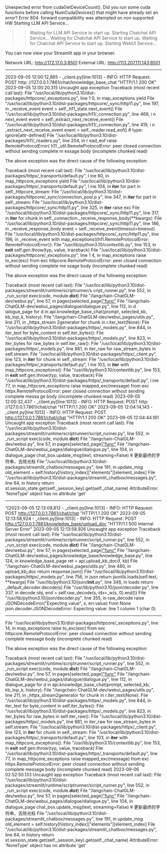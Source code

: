 

Unexpected error from cudaGetDeviceCount(). Did you run some cuda functions before calling NumCudaDevices() that might have already set an error? Error 804: forward compatibility was attempted on non supported HW
Starting LLM API Service...
>> Waiting for LLM API Service to start up.
Starting Chatchat API Service...
>> Waiting for Chatchat API Service to start up.
>> Waiting for Chatchat API Service to start up.
Starting WebUI Service...

  You can now view your Streamlit app in your browser.

  Network URL: http://172.17.0.3:8501
  External URL: http://113.207.111.143:8501
**********************************************************
2023-09-05 12:00:12,865 - _client.py[line:1013] - INFO: HTTP Request: POST http:                                           //127.0.0.1:7861/chat/knowledge_base_chat "HTTP/1.1 200 OK"
2023-09-05 12:00:20.315 Uncaught app exception
Traceback (most recent call last):
  File "/usr/local/lib/python3.10/dist-packages/httpcore/_exceptions.py", line 1                                           0, in map_exceptions
    yield
  File "/usr/local/lib/python3.10/dist-packages/httpcore/_sync/http11.py", line                                            197, in _receive_event
    event = self._h11_state.next_event()
  File "/usr/local/lib/python3.10/dist-packages/h11/_connection.py", line 469, i                                           n next_event
    event = self._extract_next_receive_event()
  File "/usr/local/lib/python3.10/dist-packages/h11/_connection.py", line 419, i                                           n _extract_next_receive_event
    event = self._reader.read_eof()  # type: ignore[attr-defined]
  File "/usr/local/lib/python3.10/dist-packages/h11/_readers.py", line 204, in r                                           ead_eof
    raise RemoteProtocolError(
h11._util.RemoteProtocolError: peer closed connection without sending complete m                                           essage body (incomplete chunked read)

The above exception was the direct cause of the following exception:

Traceback (most recent call last):
  File "/usr/local/lib/python3.10/dist-packages/httpx/_transports/default.py", l                                           ine 60, in map_httpcore_exceptions
    yield
  File "/usr/local/lib/python3.10/dist-packages/httpx/_transports/default.py", l                                           ine 104, in __iter__
    for part in self._httpcore_stream:
  File "/usr/local/lib/python3.10/dist-packages/httpcore/_sync/connection_pool.p                                           y", line 347, in __iter__
    for part in self._stream:
  File "/usr/local/lib/python3.10/dist-packages/httpcore/_sync/http11.py", line                                            325, in __iter__
    raise exc
  File "/usr/local/lib/python3.10/dist-packages/httpcore/_sync/http11.py", line                                            317, in __iter__
    for chunk in self._connection._receive_response_body(**kwargs):
  File "/usr/local/lib/python3.10/dist-packages/httpcore/_sync/http11.py", line                                            186, in _receive_response_body
    event = self._receive_event(timeout=timeout)
  File "/usr/local/lib/python3.10/dist-packages/httpcore/_sync/http11.py", line                                            196, in _receive_event
    with map_exceptions({h11.RemoteProtocolError: RemoteProtocolError}):
  File "/usr/lib/python3.10/contextlib.py", line 153, in __exit__
    self.gen.throw(typ, value, traceback)
  File "/usr/local/lib/python3.10/dist-packages/httpcore/_exceptions.py", line 1                                           4, in map_exceptions
    raise to_exc(exc) from exc
httpcore.RemoteProtocolError: peer closed connection without sending complete me                                           ssage body (incomplete chunked read)

The above exception was the direct cause of the following exception:

Traceback (most recent call last):
  File "/usr/local/lib/python3.10/dist-packages/streamlit/runtime/scriptrunner/s                                           cript_runner.py", line 552, in _run_script
    exec(code, module.__dict__)
  File "/langchain-ChatGLM-dev/webui.py", line 57, in <module>
    pages[selected_page]["func"](api)
  File "/langchain-ChatGLM-dev/webui_pages/dialogue/dialogue.py", line 112, in d                                           ialogue_page
    for d in api.knowledge_base_chat(prompt, selected_kb, kb_top_k, history):
  File "/langchain-ChatGLM-dev/webui_pages/utils.py", line 211, in _httpx_stream                                           2generator
    for chunk in r.iter_text(None):
  File "/usr/local/lib/python3.10/dist-packages/httpx/_models.py", line 844, in                                            iter_text
    for byte_content in self.iter_bytes():
  File "/usr/local/lib/python3.10/dist-packages/httpx/_models.py", line 823, in                                            iter_bytes
    for raw_bytes in self.iter_raw():
  File "/usr/local/lib/python3.10/dist-packages/httpx/_models.py", line 881, in                                            iter_raw
    for raw_stream_bytes in self.stream:
  File "/usr/local/lib/python3.10/dist-packages/httpx/_client.py", line 123, in                                            __iter__
    for chunk in self._stream:
  File "/usr/local/lib/python3.10/dist-packages/httpx/_transports/default.py", l                                           ine 103, in __iter__
    with map_httpcore_exceptions():
  File "/usr/lib/python3.10/contextlib.py", line 153, in __exit__
    self.gen.throw(typ, value, traceback)
  File "/usr/local/lib/python3.10/dist-packages/httpx/_transports/default.py", l                                           ine 77, in map_httpcore_exceptions
    raise mapped_exc(message) from exc
httpx.RemoteProtocolError: peer closed connection without sending complete messa                                           ge body (incomplete chunked read)
2023-09-05 12:00:32,437 - _client.py[line:1013] - INFO: HTTP Request: POST http:                                           //127.0.0.1:7861/chat/chat "HTTP/1.1 200 OK"
2023-09-05 12:04:14,143 - _client.py[line:1013] - INFO: HTTP Request: POST http://127.0.0.1:7861/chat/chat "HTTP/1.1 200 OK"
2023-09-05 12:04:44.181 Uncaught app exception
Traceback (most recent call last):
  File "/usr/local/lib/python3.10/dist-packages/streamlit/runtime/scriptrunner/script_runner.py", line 552, in _run_script
    exec(code, module.__dict__)
  File "/langchain-ChatGLM-dev/webui.py", line 57, in <module>
    pages[selected_page]["func"](api)
  File "/langchain-ChatGLM-dev/webui_pages/dialogue/dialogue.py", line 104, in dialogue_page
    chat_box.update_msg(text, streaming=False)  # 更新最终的字符串，去除光标
  File "/usr/local/lib/python3.10/dist-packages/streamlit_chatbox/messages.py", line 191, in update_msg
    old_element = self.history[history_index]["elements"][element_index]
  File "/usr/local/lib/python3.10/dist-packages/streamlit_chatbox/messages.py", line 64, in history
    return st.session_state.get(self._session_key).get(self._chat_name)
AttributeError: 'NoneType' object has no attribute 'get'
***********************************************

^[2023-09-05 12:13:09,812 - _client.py[line:1013] - INFO: HTTP Request: POST http://127.0.0.1:7861/chat/chat "HTTP/1.1 200 OK"
2023-09-05 12:13:58,924 - _client.py[line:1013] - INFO: HTTP Request: POST http://127.0.0.1:7861/knowledge_base/upload_doc "HTTP/1.1 500 Internal Server Error"
2023-09-05 12:13:58.926 Uncaught app exception
Traceback (most recent call last):
  File "/usr/local/lib/python3.10/dist-packages/streamlit/runtime/scriptrunner/script_runner.py", line 552, in _run_script
    exec(code, module.__dict__)
  File "/langchain-ChatGLM-dev/webui.py", line 57, in <module>
    pages[selected_page]["func"](api)
  File "/langchain-ChatGLM-dev/webui_pages/knowledge_base/knowledge_base.py", line 124, in knowledge_base_page
    ret = api.upload_kb_doc(f, kb)
  File "/langchain-ChatGLM-dev/webui_pages/utils.py", line 480, in upload_kb_doc
    return response.json()
  File "/usr/local/lib/python3.10/dist-packages/httpx/_models.py", line 756, in json
    return jsonlib.loads(self.text, **kwargs)
  File "/usr/lib/python3.10/json/__init__.py", line 346, in loads
    return _default_decoder.decode(s)
  File "/usr/lib/python3.10/json/decoder.py", line 337, in decode
    obj, end = self.raw_decode(s, idx=_w(s, 0).end())
  File "/usr/lib/python3.10/json/decoder.py", line 355, in raw_decode
    raise JSONDecodeError("Expecting value", s, err.value) from None
json.decoder.JSONDecodeError: Expecting value: line 1 column 1 (char 0)
*******************************************
File "/usr/local/lib/python3.10/dist-packages/httpcore/_exceptions.py", line 14, in map_exceptions
    raise to_exc(exc) from exc
httpcore.RemoteProtocolError: peer closed connection without sending complete message body (incomplete chunked read)

The above exception was the direct cause of the following exception:

Traceback (most recent call last):
  File "/usr/local/lib/python3.10/dist-packages/streamlit/runtime/scriptrunner/script_runner.py", line 552, in _run_script
    exec(code, module.__dict__)
  File "/langchain-ChatGLM-dev/webui.py", line 57, in <module>
    pages[selected_page]["func"](api)
  File "/langchain-ChatGLM-dev/webui_pages/dialogue/dialogue.py", line 112, in dialogue_page
    for d in api.knowledge_base_chat(prompt, selected_kb, kb_top_k, history):
  File "/langchain-ChatGLM-dev/webui_pages/utils.py", line 211, in _httpx_stream2generator
    for chunk in r.iter_text(None):
  File "/usr/local/lib/python3.10/dist-packages/httpx/_models.py", line 844, in iter_text
    for byte_content in self.iter_bytes():
  File "/usr/local/lib/python3.10/dist-packages/httpx/_models.py", line 823, in iter_bytes
    for raw_bytes in self.iter_raw():
  File "/usr/local/lib/python3.10/dist-packages/httpx/_models.py", line 881, in iter_raw
    for raw_stream_bytes in self.stream:
  File "/usr/local/lib/python3.10/dist-packages/httpx/_client.py", line 123, in __iter__
    for chunk in self._stream:
  File "/usr/local/lib/python3.10/dist-packages/httpx/_transports/default.py", line 103, in __iter__
    with map_httpcore_exceptions():
  File "/usr/lib/python3.10/contextlib.py", line 153, in __exit__
    self.gen.throw(typ, value, traceback)
  File "/usr/local/lib/python3.10/dist-packages/httpx/_transports/default.py", line 77, in map_httpcore_exceptions
    raise mapped_exc(message) from exc
httpx.RemoteProtocolError: peer closed connection without sending complete message body (incomplete chunked read)
2023-09-06 02:52:50.133 Uncaught app exception
Traceback (most recent call last):
  File "/usr/local/lib/python3.10/dist-packages/streamlit/runtime/scriptrunner/script_runner.py", line 552, in _run_script
    exec(code, module.__dict__)
  File "/langchain-ChatGLM-dev/webui.py", line 57, in <module>
    pages[selected_page]["func"](api)
  File "/langchain-ChatGLM-dev/webui_pages/dialogue/dialogue.py", line 104, in dialogue_page
    chat_box.update_msg(text, streaming=False)  # 更新最终的字符串，去除光标
  File "/usr/local/lib/python3.10/dist-packages/streamlit_chatbox/messages.py", line 191, in update_msg
    old_element = self.history[history_index]["elements"][element_index]
  File "/usr/local/lib/python3.10/dist-packages/streamlit_chatbox/messages.py", line 64, in history
    return st.session_state.get(self._session_key).get(self._chat_name)
AttributeError: 'NoneType' object has no attribute 'get'


